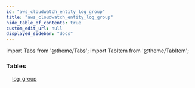 ```yaml
---
id: "aws_cloudwatch_entity_log_group"
title: "aws_cloudwatch_entity_log_group"
hide_table_of_contents: true
custom_edit_url: null
displayed_sidebar: "docs"
---
```


import Tabs from '@theme/Tabs';
import TabItem from '@theme/TabItem';

<Tabs queryString="view">
  <TabItem value="components" label="Components" default>

### Tables

    [log_group](../../aws/tables/aws_cloudwatch_entity_log_group.LogGroup)

</TabItem>
  <TabItem value="code-examples" label="Code examples">

</TabItem>
</Tabs>
